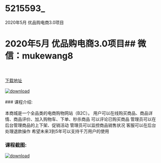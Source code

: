 # 5215593_
2020年5月 优品购电商3.0项目
# 2020年5月 优品购电商3.0项目## 微信：mukewang8
<br/></br>[下载地址](http://www.36tz.cn/article/5215593 "下载地址")
<br/></br>[![download](http://36tz.cn/muke_img/2020_10_2-23-300x217.png "下载地址")](http://www.36tz.cn/article/5215593 "下载地址")
<br/></br>### 课程介绍:<br/></br>本商城是一个全品类的电商购物网站（B2C）。
用户可以在线购买商品、商品详情、商品评价、加入购物车、下单、秒杀商品
可以评论已购买商品
管理员可以在后台管理商品的上下架、促销活动
管理员可以监控商品销售状况
客服可以在后台处理退款操作
希望未来3到5年可以支持千万用户的使用

### 课程截图:
[![download](http://36tz.cn/muke_img/2020_10_1-27.png "下载地址")](http://www.36tz.cn/article/5215593 "下载地址")
